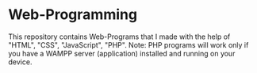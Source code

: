 # Web-Programming
This repository contains Web-Programs that I made with the help of "HTML", "CSS", "JavaScript", "PHP".
Note: PHP  programs will work only if you have a WAMPP server (application) installed and running on your device.

